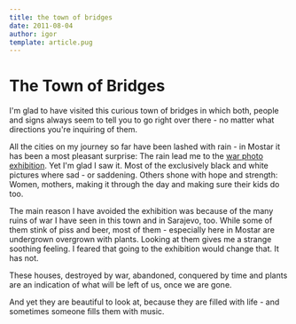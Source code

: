 ```yaml
---
title: the town of bridges
date: 2011-08-04
author: igor
template: article.pug
---
```


# The Town of Bridges

I'm glad to have visited this curious town of bridges in which both, people and signs always seem to tell you to go right over there - no matter what directions you're inquiring of them.

All the cities on my journey so far have been lashed with rain - in Mostar it has been a most pleasant surprise: The rain lead me to the [war photo exhibition](http://www.warphoto-bih.com "Izlozba ratnih fotografija grada Mostara").
Yet I'm glad I saw it.
Most of the exclusively black and white pictures where sad - or saddening.
Others shone with hope and strength: Women, mothers, making it through the day and making sure their kids do too.

The main reason I have avoided the exhibition was because of the many ruins of war I have seen in this town and in Sarajevo, too.
While some of them stink of piss and beer, most of them - especially here in Mostar are undergrown overgrown with plants.
Looking at them gives me a strange soothing feeling.
I feared that going to the exhibition would change that.
It has not.

These houses, destroyed by war, abandoned, conquered by time and plants are an indication of what will be left of us, once we are gone.

And yet they are beautiful to look at, because they are filled with life - and sometimes someone fills them with music.
